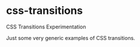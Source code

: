 css-transitions
===============

CSS Transitions Experimentation

Just some very generic examples of CSS transitions.
